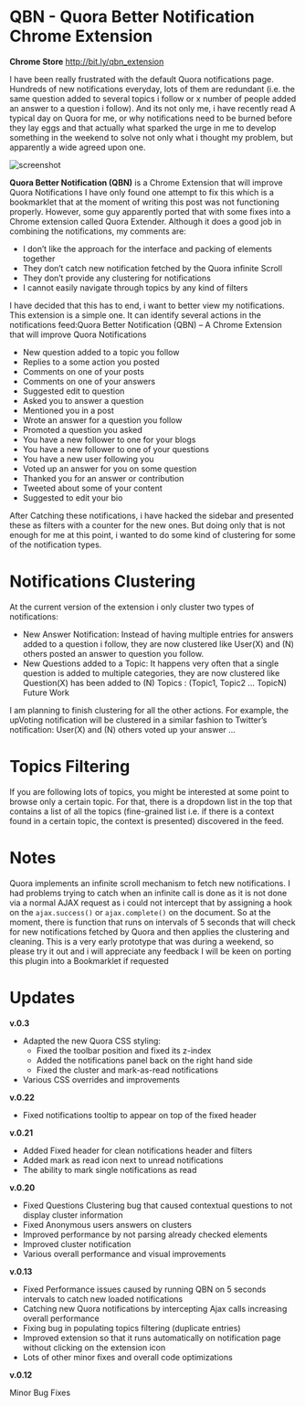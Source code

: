 QBN - Quora Better Notification Chrome Extension
================================================

**Chrome Store** http://bit.ly/qbn_extension

I have been really frustrated with the default Quora notifications page. Hundreds of new notifications everyday, lots of them are redundant (i.e. the same question added to several topics i follow or x number of people added an answer to a question i follow). And its not only me, i have recently read A typical day on Quora for me, or why notifications need to be burned before they lay eggs and that actually what sparked the urge in me to develop something in the weekend to solve not only what i thought my problem, but apparently a wide agreed upon one.

![screenshot](http://ahmadassaf.com/blog/wp-content/uploads/2014/02/Screen-Shot-2014-03-02-at-00.01.19.png)

**Quora Better Notification (QBN)** is a Chrome Extension that will improve Quora Notifications I have only found one attempt to fix this which is a bookmarklet that at the moment of writing this post was not functioning properly. However, some guy apparently ported that with some fixes into a Chrome extension called Quora Extender. Although it does a good job in combining the notifications, my comments are:

- I don’t like the approach for the interface and packing of elements together
- They don’t catch new notification fetched by the Quora infinite Scroll
- They don’t provide any clustering for notifications
- I cannot easily navigate through topics by any kind of filters

I have decided that this has to end, i want to better view my notifications. This extension is a simple one. It can identify several actions in the notifications feed:Quora Better Notification (QBN) – A Chrome Extension that will improve Quora Notifications

- New question added to a topic you follow
- Replies to a some action you posted
- Comments on one of your posts
- Comments on one of your answers
- Suggested edit to question
- Asked you to answer a question
- Mentioned you in a post
- Wrote an answer for a question you follow
- Promoted a question you asked
- You have a new follower to one for your blogs
- You have a new follower to one of your questions
- You have a new user following you
- Voted up an answer for you on some question
- Thanked you for an answer or contribution
- Tweeted about some of your content
- Suggested to edit your bio

After Catching these notifications, i have hacked the sidebar and presented these as filters with a counter for the new ones. But doing only that is not enough for me at this point, i wanted to do some kind of clustering for some of the notification types. 

Notifications Clustering
================================================

At the current version of the extension i only cluster two types of notifications:

- New Answer Notification: Instead of having multiple entries for answers added to a question i follow, they are now clustered like User(X) and (N) others posted an answer to question you follow.
- New Questions added to a Topic: It happens very often that a single question is added to multiple categories, they are now clustered like Question(X) has been added to (N) Topics : (Topic1, Topic2 … TopicN)
Future Work

I am planning to finish clustering for all the other actions. For example, the upVoting notification will be clustered in a similar fashion to Twitter’s notification: User(X) and (N) others voted up your answer …

Topics Filtering
================================================

If you are following lots of topics, you might be interested at some point to browse only a certain topic. For that, there is a dropdown list in the top that contains a list of all the topics (fine-grained list i.e. if there is a context found in a certain topic, the context is presented) discovered in the feed.

Notes
================================================

Quora implements an infinite scroll mechanism to fetch new notifications. I had problems trying to catch when an infinite call is done as it is not done via a normal AJAX request as i could not intercept that by assigning a hook on the `ajax.success()` or `ajax.complete()` on the document. So at the moment, there is function that runs on intervals of 5 seconds that will check for new notifications fetched by Quora and then applies the clustering and cleaning.
This is a very early prototype that was during a weekend, so please try it out and i will appreciate any feedback
I will be keen on porting this plugin into a Bookmarklet if requested

Updates
==========

**v.0.3**

- Adapted the new Quora CSS styling:
    + Fixed the toolbar position and fixed its z-index
    + Added the notifications panel back on the right hand side
    + Fixed the cluster and mark-as-read notifications
- Various CSS overrides and improvements

**v.0.22**

- Fixed notifications tooltip to appear on top of the fixed header

**v.0.21**

- Added Fixed header for clean notifications header and filters
- Added mark as read icon next to unread notifications
- The ability to mark single notifications as read

**v.0.20**

- Fixed Questions Clustering bug that caused contextual questions to not display cluster information
- Fixed Anonymous users answers on clusters
- Improved performance by not parsing already checked elements
- Improved cluster notification
- Various overall performance and visual improvements

**v.0.13**

- Fixed Performance issues caused by running QBN on 5 seconds intervals to catch new loaded notifications
- Catching new Quora notifications by intercepting Ajax calls increasing overall performance
- Fixing bug in populating topics filtering (duplicate entries)
- Improved extension so that it runs automatically on notification page without clicking on the extension icon
- Lots of other minor fixes and overall code optimizations

**v.0.12**

Minor Bug Fixes
